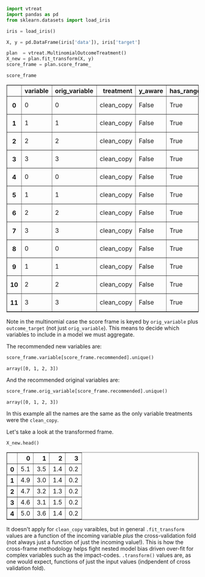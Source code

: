 

```python
import vtreat
import pandas as pd
from sklearn.datasets import load_iris

iris = load_iris()

X, y = pd.DataFrame(iris['data']), iris['target']

plan  = vtreat.MultinomialOutcomeTreatment()
X_new = plan.fit_transform(X, y)
score_frame = plan.score_frame_
```


```python
score_frame
```




<div>

<table border="1" class="dataframe">
  <thead>
    <tr style="text-align: right;">
      <th></th>
      <th>variable</th>
      <th>orig_variable</th>
      <th>treatment</th>
      <th>y_aware</th>
      <th>has_range</th>
      <th>PearsonR</th>
      <th>significance</th>
      <th>vcount</th>
      <th>default_threshold</th>
      <th>recommended</th>
      <th>outcome_target</th>
    </tr>
  </thead>
  <tbody>
    <tr>
      <th>0</th>
      <td>0</td>
      <td>0</td>
      <td>clean_copy</td>
      <td>False</td>
      <td>True</td>
      <td>-0.717416</td>
      <td>5.288768e-25</td>
      <td>4.0</td>
      <td>0.25</td>
      <td>True</td>
      <td>0</td>
    </tr>
    <tr>
      <th>1</th>
      <td>1</td>
      <td>1</td>
      <td>clean_copy</td>
      <td>False</td>
      <td>True</td>
      <td>0.603348</td>
      <td>3.054699e-16</td>
      <td>4.0</td>
      <td>0.25</td>
      <td>True</td>
      <td>0</td>
    </tr>
    <tr>
      <th>2</th>
      <td>2</td>
      <td>2</td>
      <td>clean_copy</td>
      <td>False</td>
      <td>True</td>
      <td>-0.922765</td>
      <td>3.623379e-63</td>
      <td>4.0</td>
      <td>0.25</td>
      <td>True</td>
      <td>0</td>
    </tr>
    <tr>
      <th>3</th>
      <td>3</td>
      <td>3</td>
      <td>clean_copy</td>
      <td>False</td>
      <td>True</td>
      <td>-0.887344</td>
      <td>1.288504e-51</td>
      <td>4.0</td>
      <td>0.25</td>
      <td>True</td>
      <td>0</td>
    </tr>
    <tr>
      <th>4</th>
      <td>0</td>
      <td>0</td>
      <td>clean_copy</td>
      <td>False</td>
      <td>True</td>
      <td>0.079396</td>
      <td>3.341524e-01</td>
      <td>4.0</td>
      <td>0.25</td>
      <td>False</td>
      <td>1</td>
    </tr>
    <tr>
      <th>5</th>
      <td>1</td>
      <td>1</td>
      <td>clean_copy</td>
      <td>False</td>
      <td>True</td>
      <td>-0.467703</td>
      <td>1.595624e-09</td>
      <td>4.0</td>
      <td>0.25</td>
      <td>True</td>
      <td>1</td>
    </tr>
    <tr>
      <th>6</th>
      <td>2</td>
      <td>2</td>
      <td>clean_copy</td>
      <td>False</td>
      <td>True</td>
      <td>0.201754</td>
      <td>1.329302e-02</td>
      <td>4.0</td>
      <td>0.25</td>
      <td>True</td>
      <td>1</td>
    </tr>
    <tr>
      <th>7</th>
      <td>3</td>
      <td>3</td>
      <td>clean_copy</td>
      <td>False</td>
      <td>True</td>
      <td>0.117899</td>
      <td>1.507473e-01</td>
      <td>4.0</td>
      <td>0.25</td>
      <td>True</td>
      <td>1</td>
    </tr>
    <tr>
      <th>8</th>
      <td>0</td>
      <td>0</td>
      <td>clean_copy</td>
      <td>False</td>
      <td>True</td>
      <td>0.638020</td>
      <td>1.619533e-18</td>
      <td>4.0</td>
      <td>0.25</td>
      <td>True</td>
      <td>2</td>
    </tr>
    <tr>
      <th>9</th>
      <td>1</td>
      <td>1</td>
      <td>clean_copy</td>
      <td>False</td>
      <td>True</td>
      <td>-0.135645</td>
      <td>9.791170e-02</td>
      <td>4.0</td>
      <td>0.25</td>
      <td>True</td>
      <td>2</td>
    </tr>
    <tr>
      <th>10</th>
      <td>2</td>
      <td>2</td>
      <td>clean_copy</td>
      <td>False</td>
      <td>True</td>
      <td>0.721011</td>
      <td>2.381987e-25</td>
      <td>4.0</td>
      <td>0.25</td>
      <td>True</td>
      <td>2</td>
    </tr>
    <tr>
      <th>11</th>
      <td>3</td>
      <td>3</td>
      <td>clean_copy</td>
      <td>False</td>
      <td>True</td>
      <td>0.769445</td>
      <td>1.297773e-30</td>
      <td>4.0</td>
      <td>0.25</td>
      <td>True</td>
      <td>2</td>
    </tr>
  </tbody>
</table>
</div>



Note in the multinomial case the score frame is keyed by `orig_variable` plus `outcome_target` (not just `orig_variable`).  This means to decide which variables to include in a model we must aggregate.

The recommended new variables are:


```python
score_frame.variable[score_frame.recommended].unique()
```




    array([0, 1, 2, 3])



And the recommended original variables are:


```python
score_frame.orig_variable[score_frame.recommended].unique()
```




    array([0, 1, 2, 3])



In this example all the names are the same as the only variable treatments were the `clean_copy`.

Let's take a look at the transformed frame.


```python
X_new.head()
```




<div>

<table border="1" class="dataframe">
  <thead>
    <tr style="text-align: right;">
      <th></th>
      <th>0</th>
      <th>1</th>
      <th>2</th>
      <th>3</th>
    </tr>
  </thead>
  <tbody>
    <tr>
      <th>0</th>
      <td>5.1</td>
      <td>3.5</td>
      <td>1.4</td>
      <td>0.2</td>
    </tr>
    <tr>
      <th>1</th>
      <td>4.9</td>
      <td>3.0</td>
      <td>1.4</td>
      <td>0.2</td>
    </tr>
    <tr>
      <th>2</th>
      <td>4.7</td>
      <td>3.2</td>
      <td>1.3</td>
      <td>0.2</td>
    </tr>
    <tr>
      <th>3</th>
      <td>4.6</td>
      <td>3.1</td>
      <td>1.5</td>
      <td>0.2</td>
    </tr>
    <tr>
      <th>4</th>
      <td>5.0</td>
      <td>3.6</td>
      <td>1.4</td>
      <td>0.2</td>
    </tr>
  </tbody>
</table>
</div>



It doesn't apply for `clean_copy` varaibles, but in general `.fit_transform` values are a function of the incoming variable *plus* the cross-validation fold (not always just a function of just the incoming value!).  This is how the cross-frame methodology helps fight nested model bias driven over-fit for complex variables such as the impact-codes. `.transform()` values are, as one would expect, functions of just the input values (indpendent of cross validation fold).


```python

```


